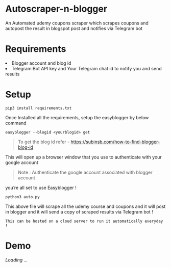 # Autoscraper-n-blogger
An Automated udemy coupons scraper which scrapes coupons and autopost the result in blogspot post and notifies via Telegram bot 

# Requirements
<li> Blogger account and blog id
<li> Telegram Bot API key and Your Telegram chat id to notify you and send results

# Setup

`pip3 install requirements.txt`

Once Installed all the requirements, setup the easyblogger by below command

`easyblogger --blogid <yourblogid> get`

> To get the blog id refer - https://subinsb.com/how-to-find-blogger-blog-id

This will open up a browser window that you use to authenticate with your google account 

> Note : Authenticate the google account associated with blogger account

you’re all set to use Easyblogger !

`python3 auto.py`

This above file will scrape all the udemy course and coupons and it will post in blogger and it will send a copy of scraped results via Telegram bot !

`This can be hosted on a cloud server to run it automatically everyday !`

# Demo
_Loading ..._
